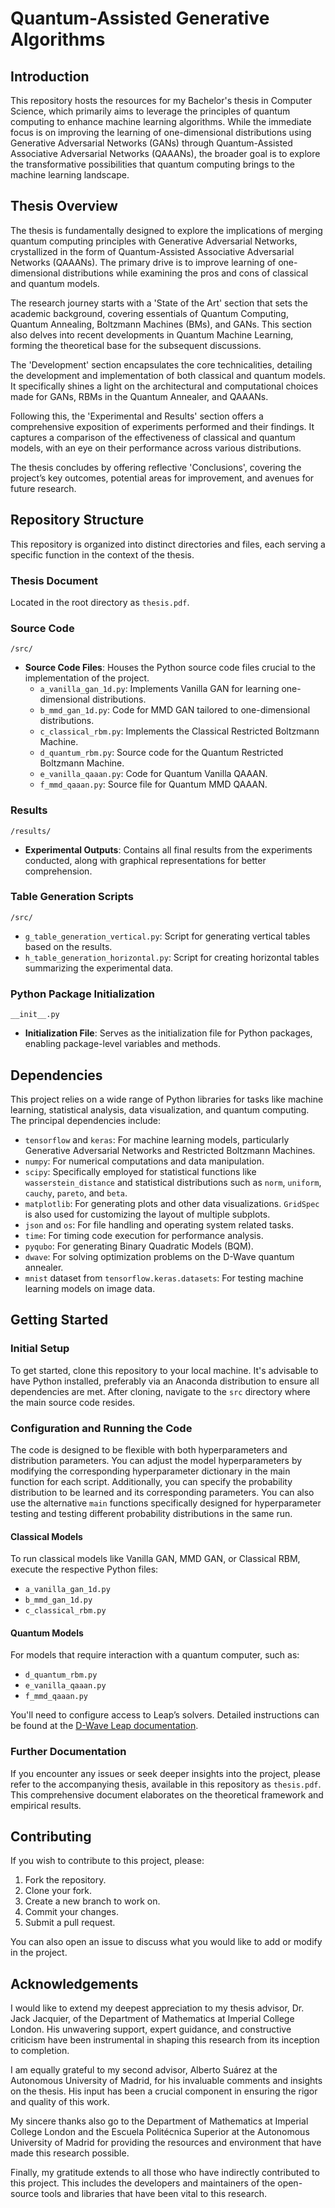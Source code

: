 # Quantum-Assisted Generative Algorithms
## Introduction
This repository hosts the resources for my Bachelor's thesis in Computer Science, which primarily aims to leverage the principles of quantum computing to enhance machine learning algorithms. While the immediate focus is on improving the learning of one-dimensional distributions using Generative Adversarial Networks (GANs) through Quantum-Assisted Associative Adversarial Networks (QAAANs), the broader goal is to explore the transformative possibilities that quantum computing brings to the machine learning landscape.


## Thesis Overview
The thesis is fundamentally designed to explore the implications of merging quantum computing principles with Generative Adversarial Networks, crystallized in the form of Quantum-Assisted Associative Adversarial Networks (QAAANs). The primary drive is to improve learning of one-dimensional distributions while examining the pros and cons of classical and quantum models.

The research journey starts with a 'State of the Art' section that sets the academic background, covering essentials of Quantum Computing, Quantum Annealing, Boltzmann Machines (BMs), and GANs. This section also delves into recent developments in Quantum Machine Learning, forming the theoretical base for the subsequent discussions.

The 'Development' section encapsulates the core technicalities, detailing the development and implementation of both classical and quantum models. It specifically shines a light on the architectural and computational choices made for GANs, RBMs in the Quantum Annealer, and QAAANs.

Following this, the 'Experimental and Results' section offers a comprehensive exposition of experiments performed and their findings. It captures a comparison of the effectiveness of classical and quantum models, with an eye on their performance across various distributions.

The thesis concludes by offering reflective 'Conclusions', covering the project’s key outcomes, potential areas for improvement, and avenues for future research.


## Repository Structure

This repository is organized into distinct directories and files, each serving a specific function in the context of the thesis.

### Thesis Document
Located in the root directory as `thesis.pdf`.

### Source Code
`/src/`  
- **Source Code Files**: Houses the Python source code files crucial to the implementation of the project.
  - `a_vanilla_gan_1d.py`: Implements Vanilla GAN for learning one-dimensional distributions.
  - `b_mmd_gan_1d.py`: Code for MMD GAN tailored to one-dimensional distributions.
  - `c_classical_rbm.py`: Implements the Classical Restricted Boltzmann Machine.
  - `d_quantum_rbm.py`: Source code for the Quantum Restricted Boltzmann Machine.
  - `e_vanilla_qaaan.py`: Code for Quantum Vanilla QAAAN.
  - `f_mmd_qaaan.py`: Source file for Quantum MMD QAAAN.

### Results
`/results/`  
- **Experimental Outputs**: Contains all final results from the experiments conducted, along with graphical representations for better comprehension.

### Table Generation Scripts
`/src/`  
- `g_table_generation_vertical.py`: Script for generating vertical tables based on the results.
- `h_table_generation_horizontal.py`: Script for creating horizontal tables summarizing the experimental data.

### Python Package Initialization
`__init__.py`  
- **Initialization File**: Serves as the initialization file for Python packages, enabling package-level variables and methods.

## Dependencies

This project relies on a wide range of Python libraries for tasks like machine learning, statistical analysis, data visualization, and quantum computing. The principal dependencies include:

- `tensorflow` and `keras`: For machine learning models, particularly Generative Adversarial Networks and Restricted Boltzmann Machines.
- `numpy`: For numerical computations and data manipulation.
- `scipy`: Specifically employed for statistical functions like `wasserstein_distance` and statistical distributions such as `norm`, `uniform`, `cauchy`, `pareto`, and `beta`.
- `matplotlib`: For generating plots and other data visualizations. `GridSpec` is also used for customizing the layout of multiple subplots.
- `json` and `os`: For file handling and operating system related tasks.
- `time`: For timing code execution for performance analysis.
- `pyqubo`: For generating Binary Quadratic Models (BQM).
- `dwave`: For solving optimization problems on the D-Wave quantum annealer.
- `mnist` dataset from `tensorflow.keras.datasets`: For testing machine learning models on image data.



## Getting Started

### Initial Setup
To get started, clone this repository to your local machine. It's advisable to have Python installed, preferably via an Anaconda distribution to ensure all dependencies are met. After cloning, navigate to the `src` directory where the main source code resides.

### Configuration and Running the Code
The code is designed to be flexible with both hyperparameters and distribution parameters. You can adjust the model hyperparameters by modifying the corresponding hyperparameter dictionary in the main function for each script. Additionally, you can specify the probability distribution to be learned and its corresponding parameters. You can also use the alternative `main` functions specifically designed for hyperparameter testing and testing different probability distributions in the same run.

#### Classical Models
To run classical models like Vanilla GAN, MMD GAN, or Classical RBM, execute the respective Python files:
- `a_vanilla_gan_1d.py`
- `b_mmd_gan_1d.py`
- `c_classical_rbm.py`

#### Quantum Models
For models that require interaction with a quantum computer, such as:
- `d_quantum_rbm.py`
- `e_vanilla_qaaan.py`
- `f_mmd_qaaan.py`

You'll need to configure access to Leap’s solvers. Detailed instructions can be found at the [D-Wave Leap documentation](https://docs.ocean.dwavesys.com/en/stable/overview/sapi.html#create-a-configuration-file).

### Further Documentation
If you encounter any issues or seek deeper insights into the project, please refer to the accompanying thesis, available in this repository as `thesis.pdf`. This comprehensive document elaborates on the theoretical framework and empirical results.



## Contributing

If you wish to contribute to this project, please:

1. Fork the repository.
2. Clone your fork.
3. Create a new branch to work on.
4. Commit your changes.
5. Submit a pull request.

You can also open an issue to discuss what you would like to add or modify in the project.

## Acknowledgements

I would like to extend my deepest appreciation to my thesis advisor, Dr. Jack Jacquier, of the Department of Mathematics at Imperial College London. His unwavering support, expert guidance, and constructive criticism have been instrumental in shaping this research from its inception to completion.

I am equally grateful to my second advisor, Alberto Suárez at the Autonomous University of Madrid, for his invaluable comments and insights on the thesis. His input has been a crucial component in ensuring the rigor and quality of this work.

My sincere thanks also go to the Department of Mathematics at Imperial College London and the Escuela Politécnica Superior at the Autonomous University of Madrid for providing the resources and environment that have made this research possible.

Finally, my gratitude extends to all those who have indirectly contributed to this project. This includes the developers and maintainers of the open-source tools and libraries that have been vital to this research.


